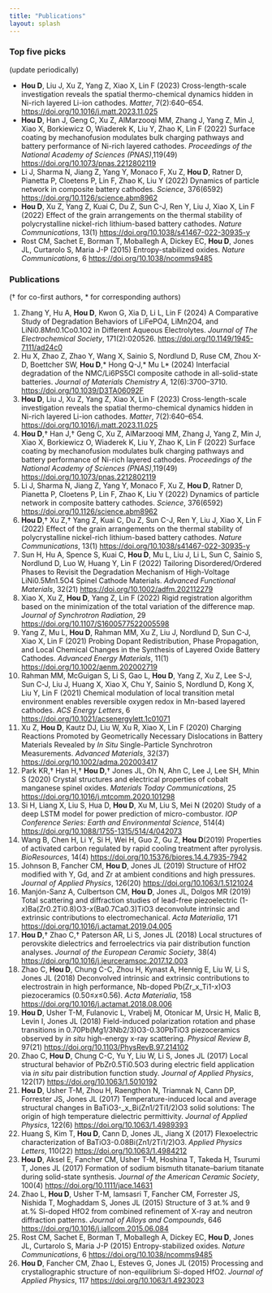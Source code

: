 ```yaml
---
title: "Publications"
layout: splash
---
```


### Top five picks
(update periodically)

+ **Hou D**, Liu J, Xu Z, Yang Z, Xiao X, Lin F (2023) Cross-length-scale investigation reveals the spatial thermo-chemical dynamics hidden in Ni-rich layered Li-ion cathodes. _Matter_, 7(2):640–654. https://doi.org/10.1016/j.matt.2023.11.025
+ **Hou D**, Han J, Geng C, Xu Z, AlMarzooqi MM, Zhang J, Yang Z, Min J, Xiao X, Borkiewicz O, Wiaderek K, Liu Y, Zhao K, Lin F (2022) Surface coating by mechanofusion modulates bulk charging pathways and battery performance of Ni-rich layered cathodes. _Proceedings of the National Academy of Sciences (PNAS)_,119(49) https://doi.org/10.1073/pnas.2212802119
+ Li J, Sharma N, Jiang Z, Yang Y, Monaco F, Xu Z, **Hou D**, Ratner D, Pianetta P, Cloetens P, Lin F, Zhao K, Liu Y (2022) Dynamics of particle network in composite battery cathodes. _Science_, 376(6592) https://doi.org/10.1126/science.abm8962
+ **Hou D**, Xu Z, Yang Z, Kuai C, Du Z, Sun C-J, Ren Y, Liu J, Xiao X, Lin F (2022) Effect of the grain arrangements on the thermal stability of polycrystalline nickel-rich lithium-based battery cathodes. _Nature Communications_, 13(1) https://doi.org/10.1038/s41467-022-30935-y
+ Rost CM, Sachet E, Borman T, Moballegh A, Dickey EC, **Hou D**, Jones JL, Curtarolo S, Maria J-P (2015) Entropy-stabilized oxides. _Nature Communications_, 6 https://doi.org/10.1038/ncomms9485

### Publications
(† for co-first authors, \* for corresponding authors)

1. Zhang Y, Hu A, **Hou D**, Kwon G, Xia D, Li L, Lin F (2024) A Comparative Study of Degradation Behaviors of LiFePO4, LiMn2O4, and LiNi0.8Mn0.1Co0.1O2 in Different Aqueous Electrolytes. _Journal of The Electrochemical Society_, 171(2):020526. https://doi.org/10.1149/1945-7111/ad24c0
1. Hu X, Zhao Z, Zhao Y, Wang X, Sainio S, Nordlund D, Ruse CM, Zhou X-D, Boettcher SW, **Hou D**,\* Hong Q-J,\* Mu L\* (2024) Interfacial degradation of the NMC/Li6PS5Cl composite cathode in all-solid-state batteries. _Journal of Materials Chemistry A_, 12(6):3700–3710. https://doi.org/10.1039/D3TA06092F
1. **Hou D**, Liu J, Xu Z, Yang Z, Xiao X, Lin F (2023) Cross-length-scale investigation reveals the spatial thermo-chemical dynamics hidden in Ni-rich layered Li-ion cathodes. _Matter_, 7(2):640–654. https://doi.org/10.1016/j.matt.2023.11.025
1. **Hou D**,† Han J,† Geng C, Xu Z, AlMarzooqi MM, Zhang J, Yang Z, Min J, Xiao X, Borkiewicz O, Wiaderek K, Liu Y, Zhao K, Lin F (2022) Surface coating by mechanofusion modulates bulk charging pathways and battery performance of Ni-rich layered cathodes. _Proceedings of the National Academy of Sciences (PNAS)_,119(49) https://doi.org/10.1073/pnas.2212802119
1. Li J, Sharma N, Jiang Z, Yang Y, Monaco F, Xu Z, **Hou D**, Ratner D, Pianetta P, Cloetens P, Lin F, Zhao K, Liu Y (2022) Dynamics of particle network in composite battery cathodes. _Science_, 376(6592) https://doi.org/10.1126/science.abm8962
1. **Hou D**,† Xu Z,† Yang Z, Kuai C, Du Z, Sun C-J, Ren Y, Liu J, Xiao X, Lin F (2022) Effect of the grain arrangements on the thermal stability of polycrystalline nickel-rich lithium-based battery cathodes. _Nature Communications_, 13(1) https://doi.org/10.1038/s41467-022-30935-y
1. Sun H, Hu A, Spence S, Kuai C, **Hou D**, Mu L, Liu J, Li L, Sun C, Sainio S, Nordlund D, Luo W, Huang Y, Lin F (2022) Tailoring Disordered/Ordered Phases to Revisit the Degradation Mechanism of High-Voltage LiNi0.5Mn1.5O4 Spinel Cathode Materials. _Advanced Functional Materials_, 32(21) https://doi.org/10.1002/adfm.202112279
1. Xiao X, Xu Z, **Hou D**, Yang Z, Lin F (2022) Rigid registration algorithm based on the minimization of the total variation of the difference map. _Journal of Synchrotron Radiation_, 29 https://doi.org/10.1107/S1600577522005598
1. Yang Z, Mu L, **Hou D**, Rahman MM, Xu Z, Liu J, Nordlund D, Sun C-J, Xiao X, Lin F (2021) Probing Dopant Redistribution, Phase Propagation, and Local Chemical Changes in the Synthesis of Layered Oxide Battery Cathodes. _Advanced Energy Materials_, 11(1) https://doi.org/10.1002/aenm.202002719
1. Rahman MM, McGuigan S, Li S, Gao L, **Hou D**, Yang Z, Xu Z, Lee S-J, Sun C-J, Liu J, Huang X, Xiao X, Chu Y, Sainio S, Nordlund D, Kong X, Liu Y, Lin F (2021) Chemical modulation of local transition metal environment enables reversible oxygen redox in Mn-based layered cathodes. _ACS Energy Letters_, 6 https://doi.org/10.1021/acsenergylett.1c01071
1. Xu Z, **Hou D**, Kautz DJ, Liu W, Xu R, Xiao X, Lin F (2020) Charging Reactions Promoted by Geometrically Necessary Dislocations in Battery Materials Revealed by _In Situ_ Single-Particle Synchrotron Measurements. _Advanced Materials_, 32(37) https://doi.org/10.1002/adma.202003417
1. Park KR,† Han H,† **Hou D**,† Jones JL, Oh N, Ahn C, Lee J, Lee SH, Mhin S (2020) Crystal structures and electrical properties of cobalt manganese spinel oxides. _Materials Today Communications_, 25 https://doi.org/10.1016/j.mtcomm.2020.101298
1. Si H, Liang X, Liu S, Hua D, **Hou D**, Xu M, Liu S, Mei N (2020) Study of a deep LSTM model for power prediction of micro-combustor. _IOP Conference Series: Earth and Environmental Science_, 514(4) https://doi.org/10.1088/1755-1315/514/4/042073
1. Wang B, Chen H, Li Y, Si H, Wei H, Guo Z, Gu Z, **Hou D**(2019) Properties of activated carbon regulated by rapid cooling treatment after pyrolysis. _BioResources_, 14(4) https://doi.org/10.15376/biores.14.4.7935-7942
1. Johnson B, Fancher CM, **Hou D**, Jones JL (2019) Structure of HfO2 modified with Y, Gd, and Zr at ambient conditions and high pressures. _Journal of Applied Physics_, 126(20) https://doi.org/10.1063/1.5121024
1. Manjón-Sanz A, Culbertson CM, **Hou D**, Jones JL, Dolgos MR (2019) Total scattering and diffraction studies of lead-free piezoelectric (1-_x_)Ba(Zr0.2Ti0.8)O3-_x_(Ba0.7Ca0.3)TiO3 deconvolute intrinsic and extrinsic contributions to electromechanical. _Acta Materialia_, 171 https://doi.org/10.1016/j.actamat.2019.04.005
1. **Hou D**,† Zhao C,† Paterson AR, Li S, Jones JL (2018) Local structures of perovskite dielectrics and ferroelectrics via pair distribution function analyses. _Journal of the European Ceramic Society_, 38(4) https://doi.org/10.1016/j.jeurceramsoc.2017.12.003
1. Zhao C, **Hou D**, Chung C-C, Zhou H, Kynast A, Hennig E, Liu W, Li S, Jones JL (2018) Deconvolved intrinsic and extrinsic contributions to electrostrain in high performance, Nb-doped Pb(Zr_x_Ti1-_x_)O3 piezoceramics (0.50≤_x_≤0.56). _Acta Materialia_, 158 https://doi.org/10.1016/j.actamat.2018.08.006
1. **Hou D**, Usher T-M, Fulanovic L, Vrabelj M, Otonicar M, Ursic H, Malic B, Levin I, Jones JL (2018) Field-induced polarization rotation and phase transitions in 0.70Pb(Mg1/3Nb2/3)O3-0.30PbTiO3 piezoceramics observed by _in situ_ high-energy x-ray scattering. _Physical Review B_, 97(21) https://doi.org/10.1103/PhysRevB.97.214102
1. Zhao C, **Hou D**, Chung C-C, Yu Y, Liu W, Li S, Jones JL (2017) Local structural behavior of PbZr0.5Ti0.5O3 during electric field application via _in situ_ pair distribution function study. _Journal of Applied Physics_, 122(17) https://doi.org/10.1063/1.5010192
1. **Hou D**, Usher T-M, Zhou H, Raengthon N, Triamnak N, Cann DP, Forrester JS, Jones JL (2017) Temperature-induced local and average structural changes in BaTiO3-_x_Bi(Zn1/2Ti1/2)O3 solid solutions: The origin of high temperature dielectric permittivity. _Journal of Applied Physics_, 122(6) https://doi.org/10.1063/1.4989393
1. Huang S, Kim T, **Hou D**, Cann D, Jones JL, Jiang X (2017) Flexoelectric characterization of BaTiO3-0.08Bi(Zn1/2Ti1/2)O3. _Applied Physics Letters_, 110(22) https://doi.org/10.1063/1.4984212
1. **Hou D**, Aksel E, Fancher CM, Usher T-M, Hoshina T, Takeda H, Tsurumi T, Jones JL (2017) Formation of sodium bismuth titanate–barium titanate during solid-state synthesis. _Journal of the American Ceramic Society_, 100(4) https://doi.org/10.1111/jace.14631
1. Zhao L, **Hou D**, Usher T-M, Iamsasri T, Fancher CM, Forrester JS, Nishida T, Moghaddam S, Jones JL (2015) Structure of 3 at.% and 9 at.% Si-doped HfO2 from combined refinement of X-ray and neutron diffraction patterns. _Journal of Alloys and Compounds_, 646 https://doi.org/10.1016/j.jallcom.2015.06.084
1. Rost CM, Sachet E, Borman T, Moballegh A, Dickey EC, **Hou D**, Jones JL, Curtarolo S, Maria J-P (2015) Entropy-stabilized oxides. _Nature Communications_, 6 https://doi.org/10.1038/ncomms9485
1. **Hou D**, Fancher CM, Zhao L, Esteves G, Jones JL (2015) Processing and crystallographic structure of non-equilibrium Si-doped HfO2. _Journal of Applied Physics_, 117 https://doi.org/10.1063/1.4923023